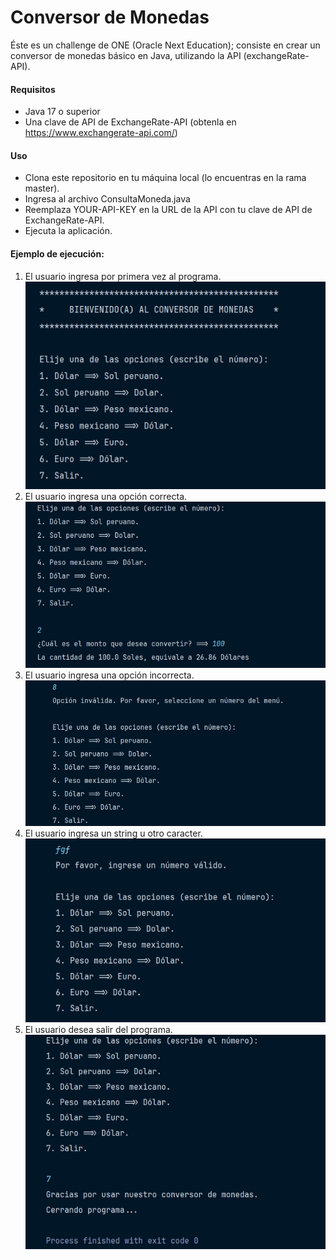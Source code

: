 # Conversor de Monedas
<p>
Éste es un challenge de ONE (Oracle Next Education);
consiste en crear un conversor de monedas básico en Java, utilizando la API (exchangeRate-API).
</p>

#### Requisitos
- Java 17 o superior
- Una clave de API de ExchangeRate-API (obtenla en https://www.exchangerate-api.com/)

#### Uso
- Clona este repositorio en tu máquina local (lo encuentras en la rama master).
- Ingresa al archivo ConsultaMoneda.java
- Reemplaza YOUR-API-KEY en la URL de la API con tu clave de API de ExchangeRate-API.
- Ejecuta la aplicación.

#### Ejemplo de ejecución:
1. El usuario ingresa por primera vez al programa.
   ![captura de la consola](src/media/menu.PNG)
2. El usuario ingresa una opción correcta.
   ![captura de la consola](src/media/opcion-valida.PNG)
3. El usuario ingresa una opción incorrecta.
   ![captura de la consola](src/media/opcion-invalida.PNG)
4. El usuario ingresa un string u otro caracter.
   ![captura de la consola](src/media/string.PNG)
5. El usuario desea salir del programa.
   ![captura de la consola](src/media/salir.PNG)



